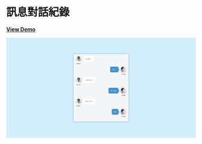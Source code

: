 # 訊息對話紀錄

[**View Demo**](https://hwahii.github.io/27LayoutPractices/018-chat-dialog/)

![Chat dialog](https://raw.githubusercontent.com/hwahii/27LayoutPractices/master/screenshots/screenshot-018.png)